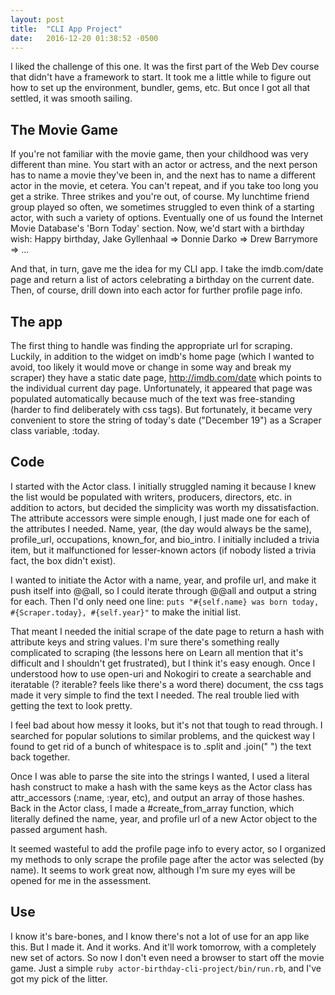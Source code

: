 ```yaml
---
layout: post
title:  "CLI App Project"
date:   2016-12-20 01:38:52 -0500
---
```



I liked the challenge of this one.  It was the first part of the Web Dev course that didn't have a framework to start.  It took me a little while to figure out how to set up the environment, bundler, gems, etc.  But once I got all that settled, it was smooth sailing.

## The Movie Game
If you're not familiar with the movie game, then your childhood was very different than mine.  You start with an actor or actress, and the next person has to name a movie they've been in, and the next has to name a different actor in the movie, et cetera.  You can't repeat, and if you take too long you get a strike.  Three strikes and you're out, of course.  My lunchtime friend group played so often, we sometimes struggled to even think of a starting actor, with such a variety of options.  Eventually one of us found the Internet Movie Database's 'Born Today' section.  Now, we'd start with a birthday wish: Happy birthday, Jake Gyllenhaal => Donnie Darko => Drew Barrymore => ...

And that, in turn, gave me the idea for my CLI app.  I take the imdb.com/date page and return a list of actors celebrating a birthday on the current date.  Then, of course, drill down into each actor for further profile page info.

## The app
The first thing to handle was finding the appropriate url for scraping.  Luckily, in addition to the widget on imdb's home page (which I wanted to avoid, too likely it would move or change in some way and break my scraper) they have a static date page, http://imdb.com/date which points to the individual current day page.  Unfortunately, it appeared that page was populated automatically because much of the text was free-standing (harder to find deliberately with css tags).  But fortunately, it became very convenient to store the string of today's date ("December 19") as a Scraper class variable, :today.

## Code
I started with the Actor class.  I initially struggled naming it because I knew the list would be populated with writers, producers, directors, etc. in addition to actors, but decided the simplicity was worth my dissatisfaction.  The attribute accessors were simple enough, I just made one for each of the attributes I needed.  Name, year, (the day would always be the same), profile_url, occupations, known_for, and bio_intro.  I initially included a trivia item, but it malfunctioned for lesser-known actors (if nobody listed a trivia fact, the box didn't exist).

I wanted to initiate the Actor with a name, year, and profile url, and make it push itself into @@all, so I could iterate through @@all and output a string for each.  Then I'd only need one line: `puts "#{self.name} was born today, #{Scraper.today}, #{self.year}"` to make the initial list.  

That meant I needed the initial scrape of the date page to return a hash with attribute keys and string values.  I'm sure there's something really complicated to scraping (the lessons here on Learn all mention that it's difficult and I shouldn't get frustrated), but I think it's easy enough.  Once I understood how to use open-uri and Nokogiri to create a searchable and iteratable (? iterable?  feels like there's a word there) document, the css tags made it very simple to find the text I needed.  The real trouble lied with getting the text to look pretty.

I feel bad about how messy it looks, but it's not that tough to read through.  I searched for popular solutions to similar problems, and the quickest way I found to get rid of a bunch of whitespace is to .split and .join(" ") the text back together.

Once I was able to parse the site into the strings I wanted, I used a literal hash construct to make a hash with the same keys as the Actor class has attr_accessors (:name, :year, etc), and output an array of those hashes.  Back in the Actor class, I made a #create_from_array function, which literally defined the name, year, and profile url of a new Actor object to the passed argument hash.

It seemed wasteful to add the profile page info to every actor, so I organized my methods to only scrape the profile page after the actor was selected (by name).  It seems to work great now, although I'm sure my eyes will be opened for me in the assessment.

## Use

I know it's bare-bones, and I know there's not a lot of use for an app like this.  But I made it.  And it works.  And it'll work tomorrow, with a completely new set of actors.  So now I don't even need a browser to start off the movie game.  Just a simple `ruby actor-birthday-cli-project/bin/run.rb`, and I've got my pick of the litter.
